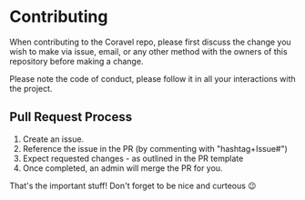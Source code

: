 # Contributing

When contributing to the Coravel repo, please first discuss the change you wish to make via issue,
email, or any other method with the owners of this repository before making a change. 

Please note the code of conduct, please follow it in all your interactions with the project.

## Pull Request Process

1. Create an issue.
2. Reference the issue in the PR (by commenting with "hashtag+Issue#")
3. Expect requested changes - as outlined in the PR template
4. Once completed, an admin will merge the PR for you.

That's the important stuff! Don't forget to be nice and curteous 😉
